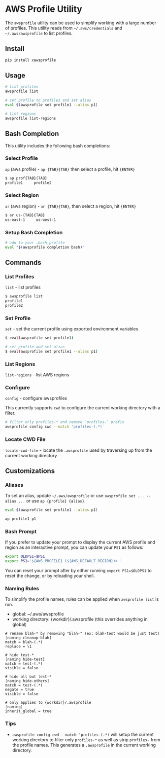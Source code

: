 # AWS Profile Utility

The `awsprofile` utility can be used to simplify working with a large number of profiles. This utility reads from `~/.aws/credentials` and `~/.aws/awsprofile` to list profiles.

## Install

```bash
pip install xawsprofile
```

## Usage

```bash
# list profiles
awsprofile list

# set profile to profile1 and set alias
eval $(awsprofile set profile1 --alias p1)

# list regions
awsprofile list-regions
```

## Bash Completion

This utility includes the following bash completions:

### Select Profile

`ap` (aws profile) - `ap {TAB}{TAB}` then select a profile, hit `{ENTER}`

```bash
$ ap prof{TAB}{TAB}
profile1     profile2
```

### Select Region

`ar` (aws region) - `ar {TAB}{TAB}`, then select a region, hit `{ENTER}`

```bash
$ ar us-{TAB}{TAB}
us-east-1     us-west-1
```

### Setup Bash Completion

```bash
# add to your .bash_profile
eval "$(awsprofile completion bash)"
```

## Commands

### List Profiles

`list` - list profiles

```bash
$ awsprofile list
profile1
profile2
```

### Set Profile

`set` - set the current profile using exported environment variables

```bash
$ eval(awsprofile set profile1)

# set profile and set alias
$ eval(awsprofile set profile1 --alias p1)
```

### List Regions

`list-regions` - list AWS regions

### Configure

`config` - configure awsprofiles

This currently supports `cwd` to configure the current working directory with a filter.

```bash
# filter only profiles-* and remove `profiles-` prefix
awsprofile config cwd --match 'profiles-(.*)`
```

### Locate CWD File

`locate-cwd-file` - locate the `.awsprofile` used by traversing up from the current working directory

## Customizations

### Aliases

To set an alias, update `~/.aws/awsprofile` or use `awsprofile set ... --alias ...` or use `ap {profile} {alias}`.

```bash
eval $(awsprofile set profile1 --alias p1)

ap profile1 p1
```

### Bash Prompt

If you prefer to update your prompt to display the current AWS profile and region as an interactive prompt, you can update your `PS1` as follows:

```bash
export OLDPS1=$PS1
export PS1='${AWS_PROFILE} (${AWS_DEFAULT_REGION})> '
```

You can reset your prompt after by either running `export PS1=$OLDPS1` to reset the change, or by reloading your shell.

### Naming Rules

To simplify the profile names, rules can be applied when `awsprofile list` is run.

* global: ~/.aws/awsprofile
* working directory: {workdir}/.awsprofile (this overrides anything in global)

```text
# rename blah-* by removing "blah-" (ex: blah-test would be just test)
[naming cleanup-blah]
match = blah-(.*)
replace = \1

# hide test-*
[naming hide-test]
match = test-(.*)
visible = false

# hide all but test-*
[naming hide-others]
match = test-(.*)
negate = true
visible = false

# only applies to {workdir}/.awsprofile
[naming]
inherit_global = true
```

### Tips

* `awsprofile config cwd --match 'profiles-(.*)` will setup the current working directory to filter only `profiles-*` as well as strip `profiles-` from the profile names. This generates a `.awsprofile` in the current working directory.